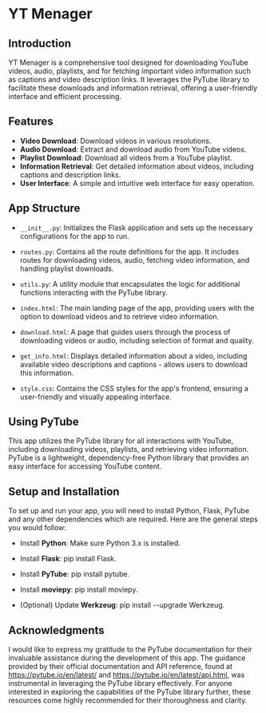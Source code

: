 # YT Menager

## Introduction

YT Menager is a comprehensive tool designed for downloading YouTube videos, audio, playlists, and for fetching important video information such as captions and video description links. It leverages the PyTube library to facilitate these downloads and information retrieval, offering a user-friendly interface and efficient processing.

## Features

* **Video Download**: Download videos in various resolutions.
* **Audio Download**: Extract and download audio from YouTube videos.
* **Playlist Download**: Download all videos from a YouTube playlist.
* **Information Retrieval**: Get detailed information about videos, including captions and description links.
* **User Interface**: A simple and intuitive web interface for easy operation.

## App Structure

* `__init__.py`: Initializes the Flask application and sets up the necessary configurations for the app to run.

* `routes.py`: Contains all the route definitions for the app. It includes routes for downloading videos, audio, fetching video information, and handling playlist downloads.

* `utils.py`: A utility module that encapsulates the logic for additional functions interacting with the PyTube library.

* `index.html`: The main landing page of the app, providing users with the option to download videos and to retrieve video information.

* `download.html`: A page that guides users through the process of downloading videos or audio, including selection of format and quality.

* `get_info.html`: Displays detailed information about a video, including available video descriptions and captions - allows users to download this information.

* `style.css`: Contains the CSS styles for the app's frontend, ensuring a user-friendly and visually appealing interface.

## Using PyTube

This app utilizes the PyTube library for all interactions with YouTube, including downloading videos, playlists, and retrieving video information. PyTube is a lightweight, dependency-free Python library that provides an easy interface for accessing YouTube content.

## Setup and Installation

To set up and run your app, you will need to install Python, Flask, PyTube and any other dependencies which are required. Here are the general steps you would follow:

* Install **Python**: Make sure Python 3.x is installed.

* Install **Flask**: pip install Flask.

* Install **PyTube**: pip install pytube.

* Install **moviepy**: pip install moviepy.

* (Optional) Update **Werkzeug**: pip install --upgrade Werkzeug.


## Acknowledgments

I would like to express my gratitude to the PyTube documentation for their invaluable assistance during the development of this app. The guidance provided by their official documentation and API reference, found at https://pytube.io/en/latest/ and https://pytube.io/en/latest/api.html, was instrumental in leveraging the PyTube library effectively. For anyone interested in exploring the capabilities of the PyTube library further, these resources come highly recommended for their thoroughness and clarity.
